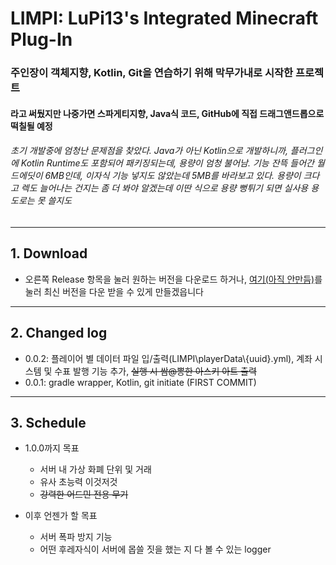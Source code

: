 # LIMPI: LuPi13's Integrated Minecraft Plug-In
### 주인장이 객체지향, Kotlin, Git을 연습하기 위해 막무가내로 시작한 프로젝트

#### 라고 써뒀지만 나중가면 스파게티지향, Java식 코드, GitHub에 직접 드래그앤드롭으로 떡칠될 예정
###### 초기 개발중에 엄청난 문제점을 찾았다. Java가 아닌 Kotlin으로 개발하니까, 플러그인에 Kotlin Runtime도 포함되어 패키징되는데, 용량이 엄청 불어남. 기능 잔뜩 들어간 월드에딧이 6MB인데, 이자식 기능 넣지도 않았는데 5MB를 바라보고 있다. 용량이 크다고 렉도 늘어나는 건지는 좀 더 봐야 알겠는데 이딴 식으로 용량 뻥튀기 되면 실사용 용도로는 못 쓸지도

- - -

## 1. Download
- 오른쪽 Release 항목을 눌러 원하는 버전을 다운로드 하거나, [여기(아직 안만듬)](https://github.com/LuPi13/LIMPI)를 눌러 최신 버전을 다운 받을 수 있게 만들겠읍니다

- - -

## 2. Changed log
- 0.0.2: 플레이어 별 데이터 파일 입/출력(LIMPI\playerData\\{uuid}.yml), 계좌 시스템 및 수표 발행 기능 추가, ~~실행 시 쌈@뽕한 아스키 아트 출력~~
- 0.0.1: gradle wrapper, Kotlin, git initiate (FIRST COMMIT)

- - -

## 3. Schedule
- 1.0.0까지 목표
    + 서버 내 가상 화폐 단위 및 거래
    + 유사 초능력 이것저것
    + ~~강력한 어드민 전용 무기~~


- 이후 언젠가 할 목표
    + 서버 폭파 방지 기능
    + 어떤 후레자식이 서버에 몹쓸 짓을 했는 지 다 볼 수 있는 logger

